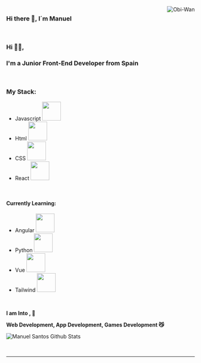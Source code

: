 <img align="right" alt="Obi-Wan" src="https://media1.tenor.com/m/0Akz_GWDQyQAAAAC/star-wars-hello-there.gif" />

### Hi there 👋, I´m Manuel 
<br/>

### Hi 🙋‍♂️,
### I'm a Junior Front-End Developer from Spain
<br/>

### My Stack:

- Javascript <img height="50" src="https://upload.wikimedia.org/wikipedia/commons/thumb/6/6a/JavaScript-logo.png/800px-JavaScript-logo.png">
- Html <img height="50" src="https://logodownload.org/wp-content/uploads/2016/10/html5-logo.png">
- CSS <img height="50" src="https://cdn.freebiesupply.com/logos/large/2x/css3-logo-png-transparent.png">
- React <img height="50" src="https://logos-world.net/wp-content/uploads/2023/08/React-Symbol.png" />

<br/>

#### Currently Learning:
- Angular <img height="50" src="https://i.pinimg.com/originals/1d/78/36/1d7836b162169e9836b6761253132a81.png" />
- Python <img height="50" src="https://upload.wikimedia.org/wikipedia/commons/thumb/c/c3/Python-logo-notext.svg/1869px-Python-logo-notext.svg.png" />
- Vue <img height="50" src="https://positivethinking.tech/wp-content/uploads/2021/01/Logo-Vuejs.png" />
- Tailwind <img height="50" src="https://cdn.icon-icons.com/icons2/2699/PNG/512/tailwindcss_logo_icon_170649.png"/>


<br />


**I am Into , 🙏**

**Web Development, App Development, Games Development 😼**
<br />


![Manuel Santos Github Stats](https://github-readme-stats.vercel.app/api?username=Msantos023&show_icons=true&title_color=fff&icon_color=79ff97&text_color=9f9f9f&bg_color=151515)

<br />

*************
